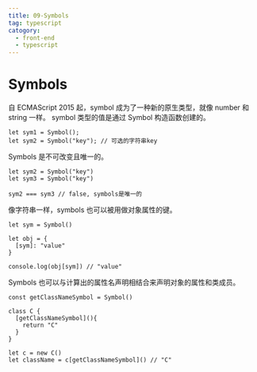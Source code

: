 ```yaml
---
title: 09-Symbols
tag: typescript
catogory:
  - front-end
  - typescript
---
```


# Symbols

自 ECMAScript 2015 起，symbol 成为了一种新的原生类型，就像 number 和 string 一样。
symbol 类型的值是通过 Symbol 构造函数创建的。

```
let sym1 = Symbol();
let sym2 = Symbol("key"); // 可选的字符串key
```

Symbols 是不可改变且唯一的。

```
let sym2 = Symbol("key")
let sym3 = Symbol("key")

sym2 === sym3 // false, symbols是唯一的
```

像字符串一样，symbols 也可以被用做对象属性的键。

```
let sym = Symbol()

let obj = {
  [sym]: "value"
}

console.log(obj[sym]) // "value"
```

Symbols 也可以与计算出的属性名声明相结合来声明对象的属性和类成员。

```
const getClassNameSymbol = Symbol()

class C {
  [getClassNameSymbol](){
    return "C"
  }
}

let c = new C()
let className = c[getClassNameSymbol]() // "C"
```
